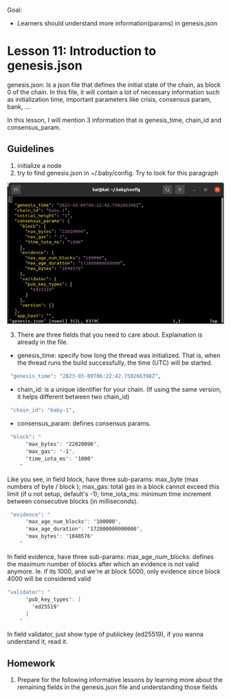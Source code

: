 Goal:
* Learners should understand more information(params) in genesis.json

# Lesson 11: Introduction to genesis.json

genesis.json: Is a json file that defines the initial state of the chain, as block 0 of the chain. In this file, it will contain a lot of necessary information such as initialization time, important parameters like crisis, consensus param, bank, ...

In this lesson, I will mention 3 information that is genesis_time, chain_id and consensus_param.

## Guidelines

1. initialize a node
2. try to find genesis.json in ~/.baby/config. Try to look for this paragraph

![client configuration](images/genesis.png)

3. There are three fields that you need to care about. Explaination is already in the file.
* genesis_time: specify how long the thread was initialized. That is, when the thread runs the build successfully, the time (UTC) will be started.
```bash
 "genesis_time": "2023-03-09T06:22:42.750266398Z",
```

* chain_id: is a unique identifier for your chain. (If using the same version, it helps different between two chain_id)
```bash
 "chain_id": "baby-1",
```
* consensus_param: defines consensus params.
```bash
 "block": "
      "max_bytes": "22020096",
      "max_gas": "-1",
      "time_iota_ms": "1000"
    "
```
Like you see, in field block, have three sub-params: max_byte (max numbers of byte / block ); max_gas: total gas in a block cannot exceed this limit (if u not setup, default's -1); time_iota_ms: minimum time increment between consecutive blocks (in milliseconds). 

```bash
 "evidence": "
      "max_age_num_blocks": "100000",
      "max_age_duration": "172800000000000",
      "max_bytes": "1048576"
    "
```
In field evidence, have three sub-params: max_age_num_blocks: defines the maximum number of blocks after which an evidence is not valid anymore. Ie. if its 1000, and we're at block 5000, only evidence since block 4000 will be considered valid  

```bash
"validator": "
      "pub_key_types": [
        "ed25519"
      ]
    "
```
In field validator, just show type of publickey (ed25519), if you wanna understand it, read it.

## Homework
1. Prepare for the following informative lessons by learning more about the remaining fields in the genesis.json file and understanding those fields